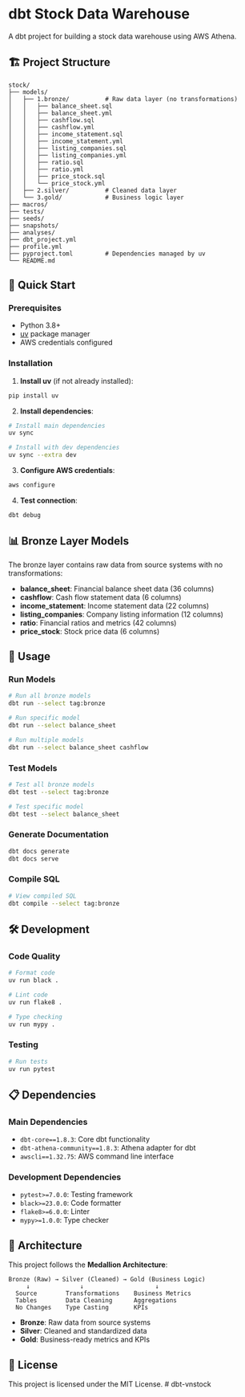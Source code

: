 # dbt Stock Data Warehouse

A dbt project for building a stock data warehouse using AWS Athena.

## 🏗️ Project Structure

```
stock/
├── models/
│   ├── 1.bronze/          # Raw data layer (no transformations)
│   │   ├── balance_sheet.sql
│   │   ├── balance_sheet.yml
│   │   ├── cashflow.sql
│   │   ├── cashflow.yml
│   │   ├── income_statement.sql
│   │   ├── income_statement.yml
│   │   ├── listing_companies.sql
│   │   ├── listing_companies.yml
│   │   ├── ratio.sql
│   │   ├── ratio.yml
│   │   ├── price_stock.sql
│   │   └── price_stock.yml
│   ├── 2.silver/          # Cleaned data layer
│   └── 3.gold/            # Business logic layer
├── macros/
├── tests/
├── seeds/
├── snapshots/
├── analyses/
├── dbt_project.yml
├── profile.yml
├── pyproject.toml         # Dependencies managed by uv
└── README.md
```

## 🚀 Quick Start

### Prerequisites
- Python 3.8+
- [uv](https://github.com/astral-sh/uv) package manager
- AWS credentials configured

### Installation

1. **Install uv** (if not already installed):
```bash
pip install uv
```

2. **Install dependencies**:
```bash
# Install main dependencies
uv sync

# Install with dev dependencies
uv sync --extra dev
```

3. **Configure AWS credentials**:
```bash
aws configure
```

4. **Test connection**:
```bash
dbt debug
```

## 📊 Bronze Layer Models

The bronze layer contains raw data from source systems with no transformations:

- **balance_sheet**: Financial balance sheet data (36 columns)
- **cashflow**: Cash flow statement data (6 columns)
- **income_statement**: Income statement data (22 columns)
- **listing_companies**: Company listing information (12 columns)
- **ratio**: Financial ratios and metrics (42 columns)
- **price_stock**: Stock price data (6 columns)

## 🔧 Usage

### Run Models
```bash
# Run all bronze models
dbt run --select tag:bronze

# Run specific model
dbt run --select balance_sheet

# Run multiple models
dbt run --select balance_sheet cashflow
```

### Test Models
```bash
# Test all bronze models
dbt test --select tag:bronze

# Test specific model
dbt test --select balance_sheet
```

### Generate Documentation
```bash
dbt docs generate
dbt docs serve
```

### Compile SQL
```bash
# View compiled SQL
dbt compile --select tag:bronze
```

## 🛠️ Development

### Code Quality
```bash
# Format code
uv run black .

# Lint code
uv run flake8 .

# Type checking
uv run mypy .
```

### Testing
```bash
# Run tests
uv run pytest
```

## 📋 Dependencies

### Main Dependencies
- `dbt-core==1.8.3`: Core dbt functionality
- `dbt-athena-community==1.8.3`: Athena adapter for dbt
- `awscli==1.32.75`: AWS command line interface

### Development Dependencies
- `pytest>=7.0.0`: Testing framework
- `black>=23.0.0`: Code formatter
- `flake8>=6.0.0`: Linter
- `mypy>=1.0.0`: Type checker

## 🔗 Architecture

This project follows the **Medallion Architecture**:

```
Bronze (Raw) → Silver (Cleaned) → Gold (Business Logic)
     ↓              ↓                    ↓
  Source        Transformations    Business Metrics
  Tables        Data Cleaning      Aggregations
  No Changes    Type Casting       KPIs
```

- **Bronze**: Raw data from source systems
- **Silver**: Cleaned and standardized data
- **Gold**: Business-ready metrics and KPIs

## 📝 License

This project is licensed under the MIT License.
#   d b t - v n s t o c k  
 